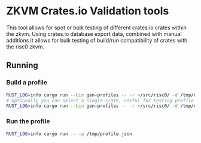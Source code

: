 # ZKVM Crates.io Validation tools

This tool allows for spot or bulk testing of different crates.io crates within the zkvm. Using crates.io database export data, combined with manual additions it allows for bulk testing of build/run compatibility of crates with the risc0 zkvm.

## Running

### Build a profile

```bash
RUST_LOG=info cargo run --bin gen-profiles -- -r ~/src/risc0/ -d /tmp/db-dump.tar.gz -o /tmp/profile.json
# Optionally you can select a single crate, useful for testing profile customizations:
RUST_LOG=info cargo run --bin gen-profiles -- -r ~/src/risc0/ -d /tmp/db-dump.tar.gz -o /tmp/profile.json -n lazy_static
```

### Run the profile

```bash
RUST_LOG=info cargo run -- -p /tmp/profile.json
```